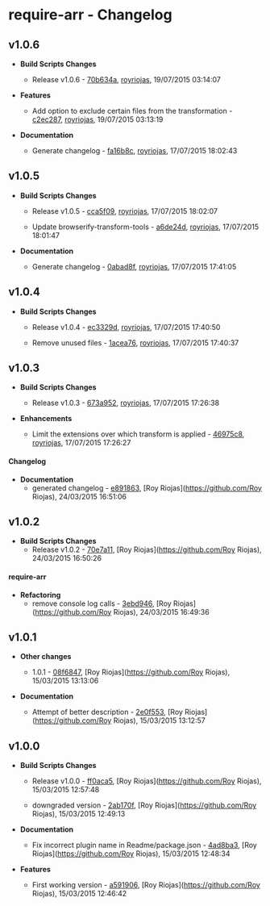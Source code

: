 
# require-arr - Changelog
## v1.0.6
- **Build Scripts Changes**
  - Release v1.0.6 - [70b634a]( https://github.com/royriojas/require-arr/commit/70b634a ), [royriojas](https://github.com/royriojas), 19/07/2015 03:14:07
    
- **Features**
  - Add option to exclude certain files from the transformation - [c2ec287]( https://github.com/royriojas/require-arr/commit/c2ec287 ), [royriojas](https://github.com/royriojas), 19/07/2015 03:13:19
    
- **Documentation**
  - Generate changelog - [fa16b8c]( https://github.com/royriojas/require-arr/commit/fa16b8c ), [royriojas](https://github.com/royriojas), 17/07/2015 18:02:43
    
## v1.0.5
- **Build Scripts Changes**
  - Release v1.0.5 - [cca5f09]( https://github.com/royriojas/require-arr/commit/cca5f09 ), [royriojas](https://github.com/royriojas), 17/07/2015 18:02:07
    
  - Update browserify-transform-tools - [a6de24d]( https://github.com/royriojas/require-arr/commit/a6de24d ), [royriojas](https://github.com/royriojas), 17/07/2015 18:01:47
    
- **Documentation**
  - Generate changelog - [0abad8f]( https://github.com/royriojas/require-arr/commit/0abad8f ), [royriojas](https://github.com/royriojas), 17/07/2015 17:41:05
    
## v1.0.4
- **Build Scripts Changes**
  - Release v1.0.4 - [ec3329d]( https://github.com/royriojas/require-arr/commit/ec3329d ), [royriojas](https://github.com/royriojas), 17/07/2015 17:40:50
    
  - Remove unused files - [1acea76]( https://github.com/royriojas/require-arr/commit/1acea76 ), [royriojas](https://github.com/royriojas), 17/07/2015 17:40:37
    
## v1.0.3
- **Build Scripts Changes**
  - Release v1.0.3 - [673a952]( https://github.com/royriojas/require-arr/commit/673a952 ), [royriojas](https://github.com/royriojas), 17/07/2015 17:26:38
    
- **Enhancements**
  - Limit the extensions over which transform is applied - [46975c8]( https://github.com/royriojas/require-arr/commit/46975c8 ), [royriojas](https://github.com/royriojas), 17/07/2015 17:26:27
    
#### Changelog
- **Documentation**
  - generated changelog - [e891863]( https://github.com/royriojas/require-arr/commit/e891863 ), [Roy Riojas](https://github.com/Roy Riojas), 24/03/2015 16:51:06
    
## v1.0.2
- **Build Scripts Changes**
  - Release v1.0.2 - [70e7a11]( https://github.com/royriojas/require-arr/commit/70e7a11 ), [Roy Riojas](https://github.com/Roy Riojas), 24/03/2015 16:50:26
    
#### require-arr
- **Refactoring**
  - remove console log calls - [3ebd946]( https://github.com/royriojas/require-arr/commit/3ebd946 ), [Roy Riojas](https://github.com/Roy Riojas), 24/03/2015 16:49:36
    
## v1.0.1
- **Other changes**
  - 1.0.1 - [08f6847]( https://github.com/royriojas/require-arr/commit/08f6847 ), [Roy Riojas](https://github.com/Roy Riojas), 15/03/2015 13:13:06
    
- **Documentation**
  - Attempt of better description - [2e0f553]( https://github.com/royriojas/require-arr/commit/2e0f553 ), [Roy Riojas](https://github.com/Roy Riojas), 15/03/2015 13:12:57
    
## v1.0.0
- **Build Scripts Changes**
  - Release v1.0.0 - [ff0aca5]( https://github.com/royriojas/require-arr/commit/ff0aca5 ), [Roy Riojas](https://github.com/Roy Riojas), 15/03/2015 12:57:48
    
  - downgraded version - [2ab170f]( https://github.com/royriojas/require-arr/commit/2ab170f ), [Roy Riojas](https://github.com/Roy Riojas), 15/03/2015 12:49:13
    
- **Documentation**
  - Fix incorrect plugin name in Readme/package.json - [4ad8ba3]( https://github.com/royriojas/require-arr/commit/4ad8ba3 ), [Roy Riojas](https://github.com/Roy Riojas), 15/03/2015 12:48:34
    
- **Features**
  - First working version - [a591906]( https://github.com/royriojas/require-arr/commit/a591906 ), [Roy Riojas](https://github.com/Roy Riojas), 15/03/2015 12:46:42
    
